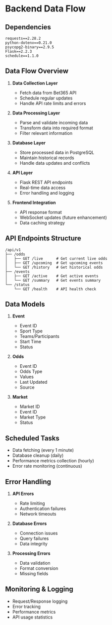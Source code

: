 # Backend Data Flow

## Dependencies
```
requests==2.28.2
python-dotenv==0.21.0
psycopg2-binary==2.9.5
Flask==2.2.3
schedule==1.1.0
```

## Data Flow Overview

1. **Data Collection Layer**
   - Fetch data from Bet365 API
   - Schedule regular updates
   - Handle API rate limits and errors

2. **Data Processing Layer**
   - Parse and validate incoming data
   - Transform data into required format
   - Filter relevant information

3. **Database Layer**
   - Store processed data in PostgreSQL
   - Maintain historical records
   - Handle data updates and conflicts

4. **API Layer**
   - Flask REST API endpoints
   - Real-time data access
   - Error handling and logging

5. **Frontend Integration**
   - API response format
   - WebSocket updates (future enhancement)
   - Data caching strategy

## API Endpoints Structure

```
/api/v1
├── /odds
│   ├── GET /live      # Get current live odds
│   ├── GET /upcoming  # Get upcoming events
│   └── GET /history   # Get historical odds
├── /events
│   ├── GET /active    # Get active events
│   └── GET /summary   # Get events summary
└── /status
    └── GET /health    # API health check
```

## Data Models

1. **Event**
   - Event ID
   - Sport Type
   - Teams/Participants
   - Start Time
   - Status

2. **Odds**
   - Event ID
   - Odds Type
   - Values
   - Last Updated
   - Source

3. **Market**
   - Market ID
   - Event ID
   - Market Type
   - Status

## Scheduled Tasks

- Data fetching (every 1 minute)
- Database cleanup (daily)
- Performance metrics collection (hourly)
- Error rate monitoring (continuous)

## Error Handling

1. **API Errors**
   - Rate limiting
   - Authentication failures
   - Network timeouts

2. **Database Errors**
   - Connection issues
   - Query failures
   - Data integrity

3. **Processing Errors**
   - Data validation
   - Format conversion
   - Missing fields

## Monitoring & Logging

- Request/Response logging
- Error tracking
- Performance metrics
- API usage statistics
